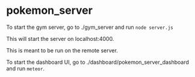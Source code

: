 # pokemon_server

To start the gym server, go to ./gym_server and run `node server.js`

This will start the server on localhost:4000.

This is meant to be run on the remote server.

To start the dashboard UI, go to ./dashboard/pokemon_server_dashboard and run `meteor`.